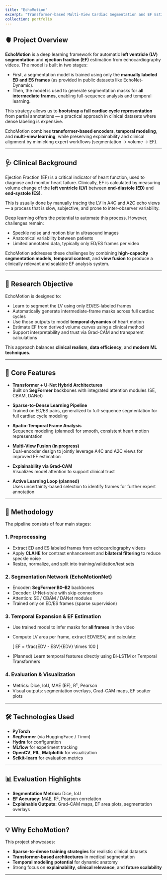 ```yaml
---
title: "EchoMotion"
excerpt: "Transformer-based Multi-View Cardiac Segmentation and EF Estimation from Echocardiography"
collection: portfolio
---
```


## 🫀 Project Overview

**EchoMotion** is a deep learning framework for automatic **left ventricle (LV) segmentation** and **ejection fraction (EF)** estimation from echocardiography videos. The model is built in two stages:

- First, a segmentation model is trained using only the **manually labeled ED and ES frames** (as provided in public datasets like EchoNet-Dynamic).
- Then, the model is used to generate segmentation masks for **all intermediate frames**, enabling full-sequence analysis and temporal learning.

This strategy allows us to **bootstrap a full cardiac cycle representation** from partial annotations — a practical approach in clinical datasets where dense labeling is expensive.

EchoMotion combines **transformer-based encoders**, **temporal modeling**, and **multi-view learning**, while preserving explainability and clinical alignment by mimicking expert workflows (segmentation → volume → EF).

---

## 🩺 Clinical Background

Ejection Fraction (EF) is a critical indicator of heart function, used to diagnose and monitor heart failure. Clinically, EF is calculated by measuring volume change of the **left ventricle (LV)** between **end-diastole (ED)** and **end-systole (ES)**.

This is usually done by manually tracing the LV in A4C and A2C echo views — a process that is slow, subjective, and prone to inter-observer variability.

Deep learning offers the potential to automate this process. However, challenges remain:
- Speckle noise and motion blur in ultrasound images  
- Anatomical variability between patients  
- Limited annotated data, typically only ED/ES frames per video  

EchoMotion addresses these challenges by combining **high-capacity segmentation models**, **temporal context**, and **view fusion** to produce a clinically relevant and scalable EF analysis system.

---

## 🎯 Research Objective

EchoMotion is designed to:

- Learn to segment the LV using only ED/ES-labeled frames  
- Automatically generate intermediate-frame masks across full cardiac cycles  
- Use those outputs to model **temporal dynamics** of heart motion  
- Estimate EF from derived volume curves using a clinical method  
- Support interpretability and trust via Grad-CAM and transparent calculations

This approach balances **clinical realism**, **data efficiency**, and **modern ML techniques**.

---

## 🧠 Core Features

- **Transformer + U-Net Hybrid Architectures**  
  Built on **SegFormer** backbones with integrated attention modules (SE, CBAM, DANet)

- **Sparse-to-Dense Learning Pipeline**  
  Trained on ED/ES pairs, generalized to full-sequence segmentation for full cardiac cycle modeling

- **Spatio-Temporal Frame Analysis**  
  Sequence modeling (planned) for smooth, consistent heart motion representation

- **Multi-View Fusion (in progress)**  
  Dual-encoder design to jointly leverage A4C and A2C views for improved EF estimation

- **Explainability via Grad-CAM**  
  Visualizes model attention to support clinical trust

- **Active Learning Loop (planned)**  
  Uses uncertainty-based selection to identify frames for further expert annotation

---

## 🧪 Methodology

The pipeline consists of four main stages:

### 1. Preprocessing
- Extract ED and ES labeled frames from echocardiography videos  
- Apply **CLAHE** for contrast enhancement and **bilateral filtering** to reduce speckle noise  
- Resize, normalize, and split into training/validation/test sets

### 2. Segmentation Network (EchoMotionNet)
- Encoder: **SegFormer B0–B2** backbones  
- Decoder: U-Net-style with skip connections  
- Attention: SE / CBAM / DANet modules  
- Trained only on ED/ES frames (sparse supervision)

### 3. Temporal Expansion & EF Estimation
- Use trained model to infer masks for **all frames** in the video  
- Compute LV area per frame, extract EDV/ESV, and calculate:
  
  \[
  EF = \frac{EDV - ESV}{EDV} \times 100
  \]
  
- (Planned) Learn temporal features directly using Bi-LSTM or Temporal Transformers

### 4. Evaluation & Visualization
- Metrics: Dice, IoU, MAE (EF), R², Pearson  
- Visual outputs: segmentation overlays, Grad-CAM maps, EF scatter plots

---

## 🛠️ Technologies Used

- **PyTorch**  
- **SegFormer** (via HuggingFace / Timm)  
- **Hydra** for configuration  
- **MLflow** for experiment tracking  
- **OpenCV**, **PIL**, **Matplotlib** for visualization  
- **Scikit-learn** for evaluation metrics

---

## 📊 Evaluation Highlights

- **Segmentation Metrics:** Dice, IoU  
- **EF Accuracy:** MAE, R², Pearson correlation  
- **Explainable Outputs:** Grad-CAM maps, EF area plots, segmentation overlays

---

## 💡 Why EchoMotion?

This project showcases:

- **Sparse-to-dense training strategies** for realistic clinical datasets  
- **Transformer-based architectures** in medical segmentation  
- **Temporal modeling potential** for dynamic anatomy  
- Strong focus on **explainability**, **clinical relevance**, and **future scalability**

---
